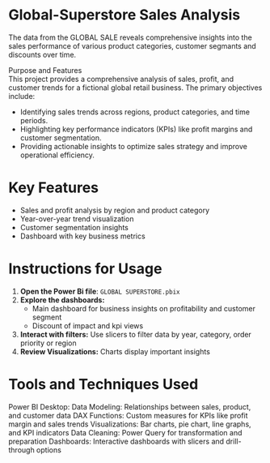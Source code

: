 # Global-Superstore Sales Analysis
The data from the GLOBAL SALE reveals comprehensive insights into the sales performance of various product categories, customer segmants and discounts over time.

Purpose and Features  
This project provides a comprehensive analysis of sales, profit, and customer trends for a fictional global retail business. The primary objectives include:  
- Identifying sales trends across regions, product categories, and time periods.  
- Highlighting key performance indicators (KPIs) like profit margins and customer segmentation.  
- Providing actionable insights to optimize sales strategy and improve operational efficiency.  

# Key Features  
- Sales and profit analysis by region and product category  
- Year-over-year trend visualization  
- Customer segmentation insights  
- Dashboard with key business metrics  

# Instructions for Usage  
1. **Open the Power Bi file**: `GLOBAL SUPERSTORE.pbix`  
2. **Explore the dashboards:**  
   - Main dashboard for business insights on profitability and customer segment 
   - Discount of impact and kpi views
3. **Interact with filters:** Use slicers to filter data by year, category, order priority or region  
4. **Review Visualizations:** Charts display important insights  

# Tools and Techniques Used
Power BI Desktop:
Data Modeling: Relationships between sales, product, and customer data
DAX Functions: Custom measures for KPIs like profit margin and sales trends
Visualizations: Bar charts, pie chart, line graphs, and KPI indicators
Data Cleaning: Power Query for transformation and preparation
Dashboards: Interactive dashboards with slicers and drill-through options 
